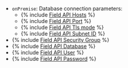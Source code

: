 * `onPremise`: Database connection parameters:
    * {% include [Field API Hosts](../../fields/common/api/hosts.md) %}
    * {% include [Field API Port](../../fields/common/api/port.md) %}
    * {% include [Field API Tls mode](../../fields/common/api/tls-mode.md) %}
    * {% include [Field API Subnet ID](../../fields/common/api/subnet-id.md) %}
* {% include [Field API Security Group](../../fields/common/api/security-groups.md) %}
* {% include [Field API Database](../../fields/common/api/database.md) %}
* {% include [Field API User](../../fields/common/api/user.md) %}
* {% include [Field API Password](../../fields/common/api/password.md) %}
